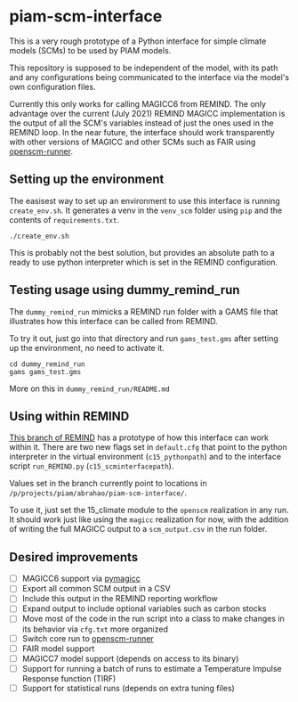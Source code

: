 # piam-scm-interface
This is a very rough prototype of a Python interface for simple climate models (SCMs) to be used by PIAM models. 

This repository is supposed to be independent of the model, with its path and any configurations being communicated to the interface via the model's own configuration files.

Currently this only works for calling MAGICC6 from REMIND. The only advantage over the current (July 2021) REMIND MAGICC implementation is the output of all the SCM's variables instead of just the ones used in the REMIND loop. In the near future, the interface should work transparently with other versions of MAGICC and other SCMs such as FAIR using [openscm-runner](https://github.com/openscm/openscm-runner).

## Setting up the environment
The easisest way to set up an environment to use this interface is running `create_env.sh`. It generates a venv in the `venv_scm` folder using `pip` and the contents of `requirements.txt`. 

    ./create_env.sh

This is probably not the best solution, but provides an absolute path to a ready to use python interpreter which is set in the REMIND configuration.

## Testing usage using dummy_remind_run
The `dummy_remind_run` mimicks a REMIND run folder with a GAMS file that illustrates how this interface can be called from REMIND. 

To try it out, just go into that directory and run `gams_test.gms` after setting up the environment, no need to activate it.

    cd dummy_remind_run
    gams gams_test.gms

More on this in `dummy_remind_run/README.md`

## Using within REMIND

[This branch of REMIND](https://github.com/gabriel-abrahao/remind/tree/openscm) has a prototype of how this interface can work within it. There are two new flags set in `default.cfg` that point to the python interpreter in the virtual environment (`c15_pythonpath`) and to the interface script `run_REMIND.py` (`c15_scminterfacepath`). 

Values set in the branch currently point to locations in `/p/projects/piam/abrahao/piam-scm-interface/`.

To use it, just set the 15_climate module to the `openscm` realization in any run. It should work just like using the `magicc` realization for now, with the addition of writing the full MAGICC output to a `scm_output.csv` in the run folder.

## Desired improvements
 - [ ] MAGICC6 support via [pymagicc](https://github.com/openscm/pymagicc)
 - [ ] Export all common SCM output in a CSV
 - [ ] Include this output in the REMIND reporting workflow
 - [ ] Expand output to include optional variables such as carbon stocks
 - [ ] Move most of the code in the run script into a class to make changes in its behavior via `cfg.txt` more organized
 - [ ] Switch core run to [openscm-runner](https://github.com/openscm/openscm-runner)
 - [ ] FAIR model support
 - [ ] MAGICC7 model support (depends on access to its binary)
 - [ ] Support for running a batch of runs to estimate a Temperature Impulse Response function (TIRF)
 - [ ] Support for statistical runs (depends on extra tuning files)
